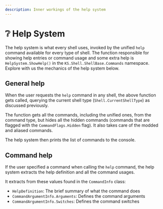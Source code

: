 ```yaml
---
description: Inner workings of the help system
---
```


# ❔ Help System

The help system is what every shell uses, invoked by the unified `help` command available for every type of shell. The function responsible for showing help entries or command usage and some extra help is `HelpSystem.ShowHelp()` in the `KS.Shell.ShellBase.Commands` namespace. Explore with us the mechanics of the help system below.

## General help

When the user requests the `help` command in any shell, the above function gets called, querying the current shell type (`Shell.CurrentShellType`) as discussed previously.

The function gets all the commands, including the unified ones, from the command type, but hides all the hidden commands (commands that are flagged with the `CommandFlags.Hidden` flag). It also takes care of the modded and aliased commands.

The help system then prints the list of commands to the console.

## Command help

If the user specified a command when calling the `help` command, the help system extracts the help definition and all the command usages.

It extracts from these values found in the `CommandInfo` class:

* `HelpDefinition`: The brief summary of what the command does
* `CommandArgumentInfo.Arguments`: Defines the command arguments
* `CommandArgumentInfo.Switches`: Defines the command switches
